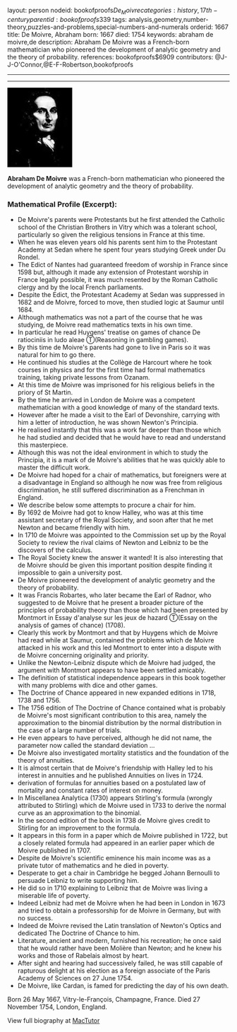 layout: person
nodeid: bookofproofs$De_Moivre
categories: history,17th-century
parentid: bookofproofs$339
tags: analysis,geometry,number-theory,puzzles-and-problems,special-numbers-and-numerals
orderid: 1667
title: De Moivre, Abraham
born: 1667
died: 1754
keywords: abraham de moivre,de
description: Abraham De Moivre was a French-born mathematician who pioneered the development of analytic geometry and the theory of probability.
references: bookofproofs$6909
contributors: @J-J-O'Connor,@E-F-Robertson,bookofproofs

---



---

![De_Moivre.jpg](https://github.com/bookofproofs/bookofproofs.github.io/blob/main/_sources/_assets/images/portraits/De_Moivre.jpg?raw=true)

**Abraham De Moivre** was a French-born mathematician who pioneered the development of analytic geometry and the theory of probability.

### Mathematical Profile (Excerpt):
* De Moivre's parents were Protestants but he first attended the Catholic school of the Christian Brothers in Vitry which was a tolerant school, particularly so given the religious tensions in France at this time.
* When he was eleven years old his parents sent him to the Protestant Academy at Sedan where he spent four years studying Greek under Du Rondel.
* The Edict of Nantes had guaranteed freedom of worship in France since 1598 but, although it made any extension of Protestant worship in France legally possible, it was much resented by the Roman Catholic clergy and by the local French parliaments.
* Despite the Edict, the Protestant Academy at Sedan was suppressed in 1682 and de Moivre, forced to move, then studied logic at Saumur until 1684.
* Although mathematics was not a part of the course that he was studying, de Moivre read mathematics texts in his own time.
* In particular he read Huygens' treatise on games of chance De ratiociniis in ludo aleae Ⓣ(Reasoning in  gambling games).
* By this time de Moivre's parents had gone to live in Paris so it was natural for him to go there.
* He continued his studies at the Collège de Harcourt where he took courses in physics and for the first time had formal mathematics training, taking private lessons from Ozanam.
* At this time de Moivre was imprisoned for his religious beliefs in the priory of St Martin.
* By the time he arrived in London de Moivre was a competent mathematician with a good knowledge of many of the standard texts.
* However after he made a visit to the Earl of Devonshire, carrying with him a letter of introduction, he was shown Newton's Principia.
* He realised instantly that this was a work far deeper than those which he had studied and decided that he would have to read and understand this masterpiece.
* Although this was not the ideal environment in which to study the Principia, it is a mark of de Moivre's abilities that he was quickly able to master the difficult work.
* De Moivre had hoped for a chair of mathematics, but foreigners were at a disadvantage in England so although he now was free from religious discrimination, he still suffered discrimination as a Frenchman in England.
* We describe below some attempts to procure a chair for him.
* By 1692 de Moivre had got to know Halley, who was at this time assistant secretary of the Royal Society, and soon after that he met Newton and became friendly with him.
* In 1710 de Moivre was appointed to the Commission set up by the Royal Society to review the rival claims of Newton and Leibniz to be the discovers of the calculus.
* The Royal Society knew the answer it wanted! It is also interesting that de Moivre should be given this important position despite finding it impossible to gain a university post.
* De Moivre pioneered the development of analytic geometry and the theory of probability.
* It was Francis Robartes, who later became the Earl of Radnor, who suggested to de Moivre that he present a broader picture of the principles of probability theory than those which had been presented by Montmort in Essay d'analyse sur les jeux de hazard Ⓣ(Essay on the analysis of games of chance) (1708).
* Clearly this work by Montmort and that by Huygens which de Moivre had read while at Saumur, contained the problems which de Moivre attacked in his work and this led Montmort to enter into a dispute with de Moivre concerning originality and priority.
* Unlike the Newton-Leibniz dispute which de Moivre had judged, the argument with Montmort appears to have been settled amicably.
* The definition of statistical independence appears in this book together with many problems with dice and other games.
* The Doctrine of Chance appeared in new expanded editions in 1718, 1738 and 1756.
* The 1756 edition of The Doctrine of Chance contained what is probably de Moivre's most significant contribution to this area, namely the approximation to the binomial distribution by the normal distribution in the case of a large number of trials.
* He even appears to have perceived, although he did not name, the parameter now called the standard deviation ...
* De Moivre also investigated mortality statistics and the foundation of the theory of annuities.
* It is almost certain that de Moivre's friendship with Halley led to his interest in annuities and he published Annuities on lives in 1724.
* derivation of formulas for annuities based on a postulated law of mortality and constant rates of interest on money.
* In Miscellanea Analytica (1730) appears Stirling's formula (wrongly attributed to Stirling) which de Moivre used in 1733 to derive the normal curve as an approximation to the binomial.
* In the second edition of the book in 1738 de Moivre gives credit to Stirling for an improvement to the formula.
* It appears in this form in a paper which de Moivre published in 1722, but a closely related formula had appeared in an earlier paper which de Moivre published in 1707.
* Despite de Moivre's scientific eminence his main income was as a private tutor of mathematics and he died in poverty.
* Desperate to get a chair in Cambridge he begged Johann Bernoulli to persuade Leibniz to write supporting him.
* He did so in 1710 explaining to Leibniz that de Moivre was living a miserable life of poverty.
* Indeed Leibniz had met de Moivre when he had been in London in 1673 and tried to obtain a professorship for de Moivre in Germany, but with no success.
* Indeed de Moivre revised the Latin translation of Newton's Optics and dedicated The Doctrine of Chance to him.
* Literature, ancient and modern, furnished his recreation; he once said that he would rather have been Molière than Newton; and he knew his works and those of Rabelais almost by heart.
* After sight and hearing had successively failed, he was still capable of rapturous delight at his election as a foreign associate of the Paris Academy of Sciences on 27 June 1754.
* De Moivre, like Cardan, is famed for predicting the day of his own death.

Born 26 May 1667, Vitry-le-François, Champagne, France. Died 27 November 1754, London, England.

View full biography at [MacTutor](https://mathshistory.st-andrews.ac.uk/Biographies/De_Moivre/)
